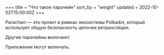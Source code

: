 +++
title = "Что такое парачейн"
sort_by = "weight"
updated = 2022-10-02T15:00:00Z
+++

Parachain — это проект в рамках экосистемы Polkadot, который использует общую безопасность цепочки ретрансляции.

Другие парачейны включают.

Приложения могут включать.
